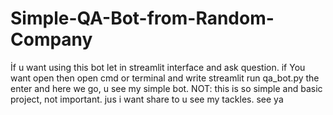 # Simple-QA-Bot-from-Random-Company
İf u want using this bot let in streamlit interface and ask question.
if You want open then open cmd or terminal and write streamlit run qa_bot.py the enter and here we go, u see my simple bot.
NOT: this is so simple and basic project, not important. jus i want share to u see my tackles.
see ya
